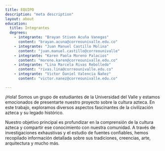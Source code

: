 ```yaml
---
title: EQUIPO
description: "meta description"
layout: about
education:
  title: Integrantes
  degrees:
    - integrante: "Brayan Stiven Acuña Vanegas"
      content: "brayan.acuna@correounivalle.edu.co"
    - integrante: "Juan Manuel Castillo Molina"
      content: "juan.manuel.castillo@correounivalle"
    - integrante: "Karen Paola Moreno Palacios"
      content: "moreno.karen@correounivalle.edu.co"
    - integrante: "Lina Marcela Rivas Rebolledo"
      content: "rivas.lina@correounivalle.edu.co"
    - integrante: "Victor Daniel Valencia Ñañez"
      content: "victor.nanez@correounivalle.edu.co"

---
```


¡Hola! Somos un grupo de estudiantes de la Universidad del Valle y estamos emocionados de presentarte nuestro proyecto sobre la cultura azteca. En este trabajo, exploramos diversos aspectos fascinantes de la civilización azteca y su legado histórico.

Nuestro objetivo principal es profundizar en la comprensión de la cultura azteca y compartir ese conocimiento con nuestra comunidad. A través de investigaciones exhaustivas y el estudio de fuentes confiables, hemos recopilado información detallada sobre sus tradiciones, creencias, arte, arquitectura y mucho más.
